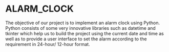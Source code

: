 # ALARM_CLOCK

The objective of our project is to implement an alarm clock using Python. 
Python consists of some very innovative libraries such as datetime and tkinter which help us to build the project 
using the current date and time as well as to provide a user interface to set the alarm according to the requirement in 24-hour/ 12-hour format.
